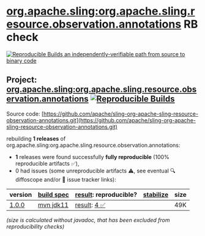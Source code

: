 [org.apache.sling:org.apache.sling.resource.observation.annotations](https://central.sonatype.com/artifact/org.apache.sling/org.apache.sling.resource.observation.annotations/versions) RB check
=======

[![Reproducible Builds](https://reproducible-builds.org/images/logos/rb.svg) an independently-verifiable path from source to binary code](https://reproducible-builds.org/)

## Project: [org.apache.sling:org.apache.sling.resource.observation.annotations](https://central.sonatype.com/artifact/org.apache.sling/org.apache.sling.resource.observation.annotations/versions) [![Reproducible Builds](https://img.shields.io/endpoint?url=https://raw.githubusercontent.com/jvm-repo-rebuild/reproducible-central/master/content/org/apache/sling/org.apache.sling.resource.observation.annotations/badge.json)](https://github.com/jvm-repo-rebuild/reproducible-central/blob/master/content/org/apache/sling/org.apache.sling.resource.observation.annotations/README.md)

Source code: [https://github.com/apache/sling-org-apache-sling-resource-observation-annotations.git](https://github.com/apache/sling-org-apache-sling-resource-observation-annotations.git)

rebuilding **1 releases** of org.apache.sling:org.apache.sling.resource.observation.annotations:
- **1** releases were found successfully **fully reproducible** (100% reproducible artifacts :white_check_mark:),
- 0 had issues (some unreproducible artifacts :warning:, see eventual :mag: diffoscope and/or :memo: issue tracker links):

| version | [build spec](/BUILDSPEC.md) | [result](https://reproducible-builds.org/docs/jvm/): reproducible? | [stabilize](https://github.com/google/oss-rebuild/blob/main/cmd/stabilize/README.md) | size |
| -- | --------- | ------ | ------ | -- |
| [1.0.0](https://central.sonatype.com/artifact/org.apache.sling/org.apache.sling.resource.observation.annotations/1.0.0/pom) | [mvn jdk11](org.apache.sling.resource.observation.annotations-1.0.0.buildspec) | [result](org.apache.sling.resource.observation.annotations-1.0.0.buildinfo): [4 :white_check_mark: ](org.apache.sling.resource.observation.annotations-1.0.0.buildcompare) | | 49K |

<i>(size is calculated without javadoc, that has been excluded from reproducibility checks)</i>
